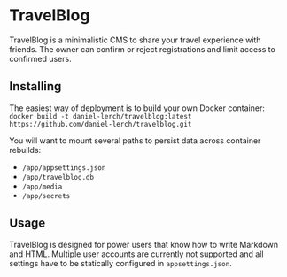 ﻿# TravelBlog

TravelBlog is a minimalistic CMS to share your travel experience with friends.
The owner can confirm or reject registrations and limit access to confirmed users.

## Installing
The easiest way of deployment is to build your own Docker container:  
`docker build -t daniel-lerch/travelblog:latest https://github.com/daniel-lerch/travelblog.git`

You will want to mount several paths to persist data across container rebuilds:
- `/app/appsettings.json`
- `/app/travelblog.db`
- `/app/media`
- `/app/secrets`

## Usage
TravelBlog is designed for power users that know how to write Markdown and HTML.
Multiple user accounts are currently not supported and all settings have to be statically configured in `appsettings.json`.
